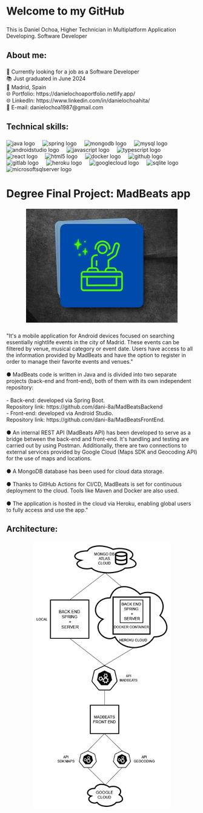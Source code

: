 <h1 align="left">Welcome to my GitHub</h1>

###

<p align="left">This is Daniel Ochoa, Higher Technician in Multiplatform Application Developing. Software Developer</p>

###

<h2 align="left">About me:</h2>

###

<p align="left">💼 Currently looking for a job as a Software Developer<br>📚 Just graduated in June 2024<br>📍 Madrid, Spain<br>🌐 Portfolio: https://danielochoaportfolio.netlify.app/<br>🌐 LinkedIn: https://www.linkedin.com/in/danielochoahita/<br>📧 E-mail: danielochoa1987@gmail.com</p>

###

<h2 align="left">Technical skills:</h2>

###

<div align="left">
  <img src="https://cdn.jsdelivr.net/gh/devicons/devicon/icons/java/java-original.svg" height="40" alt="java logo"  />
  <img width="12" />
  <img src="https://cdn.jsdelivr.net/gh/devicons/devicon/icons/spring/spring-original.svg" height="40" alt="spring logo"  />
  <img width="12" />
  <img src="https://cdn.jsdelivr.net/gh/devicons/devicon/icons/mongodb/mongodb-original.svg" height="40" alt="mongodb logo"  />
  <img width="12" />
  <img src="https://cdn.jsdelivr.net/gh/devicons/devicon/icons/mysql/mysql-original.svg" height="40" alt="mysql logo"  />
  <img width="12" />
  <img src="https://cdn.jsdelivr.net/gh/devicons/devicon/icons/androidstudio/androidstudio-original.svg" height="40" alt="androidstudio logo"  />
  <img width="12" />
  <img src="https://cdn.jsdelivr.net/gh/devicons/devicon/icons/javascript/javascript-original.svg" height="40" alt="javascript logo"  />
  <img width="12" />
  <img src="https://cdn.jsdelivr.net/gh/devicons/devicon/icons/typescript/typescript-original.svg" height="40" alt="typescript logo"  />
  <img width="12" />
  <img src="https://cdn.jsdelivr.net/gh/devicons/devicon/icons/react/react-original.svg" height="40" alt="react logo"  />
  <img width="12" />
  <img src="https://cdn.jsdelivr.net/gh/devicons/devicon/icons/html5/html5-original.svg" height="40" alt="html5 logo"  />
  <img width="12" />
  <img src="https://cdn.jsdelivr.net/gh/devicons/devicon/icons/docker/docker-original.svg" height="40" alt="docker logo"  />
  <img width="12" />
  <img src="https://cdn.jsdelivr.net/gh/devicons/devicon/icons/github/github-original.svg" height="40" alt="github logo"  />
  <img width="12" />
  <img src="https://cdn.jsdelivr.net/gh/devicons/devicon/icons/gitlab/gitlab-original.svg" height="40" alt="gitlab logo"  />
  <img width="12" />
  <img src="https://cdn.jsdelivr.net/gh/devicons/devicon/icons/heroku/heroku-original.svg" height="40" alt="heroku logo"  />
  <img width="12" />
  <img src="https://cdn.jsdelivr.net/gh/devicons/devicon/icons/googlecloud/googlecloud-original.svg" height="40" alt="googlecloud logo"  />
  <img width="12" />
  <img src="https://cdn.jsdelivr.net/gh/devicons/devicon/icons/sqlite/sqlite-original.svg" height="40" alt="sqlite logo"  />
  <img width="12" />
  <img src="https://cdn.jsdelivr.net/gh/devicons/devicon/icons/microsoftsqlserver/microsoftsqlserver-plain.svg" height="40" alt="microsoftsqlserver logo"  />
</div>

###

<h1 align="left">Degree Final Project: MadBeats app</h1>

###

<div align="center">
  <img height="300" src="https://github.com/dani-8a/MadBeatsFrontEnd/blob/master/MadBeats_logo2.png"  />
</div>

###

<p align="left">"It's a mobile application for Android devices focused on searching essentially nightlife events in the city of Madrid. These events can be filtered by venue, musical category or event date. Users have access to all the information provided by MadBeats and have the option to register in order to manage their favorite events and venues." <br><br>● MadBeats code is written in Java and is divided into two separate projects (back-end and front-end), both of them with its own independent repository:<br><br>- Back-end: developed via Spring Boot. <br>Repository link: https://github.com/dani-8a/MadBeatsBackend<br>- Front-end: developed via Android Studio. <br>Repository link: https://github.com/dani-8a/MadBeatsFrontEnd.<br><br>● An internal REST API (MadBeats API) has been developed to serve as a bridge between the back-end and front-end. It's handling and testing are carried out by using Postman. Additionally, there are two connections to external services provided by Google Cloud (Maps SDK and Geocoding API) for the use of maps and locations.<br><br>● A MongoDB database has been used for cloud data storage.<br><br>● Thanks to GitHub Actions for CI/CD, MadBeats is set for continuous deployment to the cloud. Tools like Maven and Docker are also used.<br><br>● The application is hosted in the cloud via Heroku, enabling global users to fully access and use the app."</p>

###

<h2 align="left">Architecture:</h2>

###

<div align="center">
  <img height="700" src="https://github.com/dani-8a/MadBeatsBackend/blob/main/Arquitectura_MadBeats.png?raw=true"  />
</div>

###
